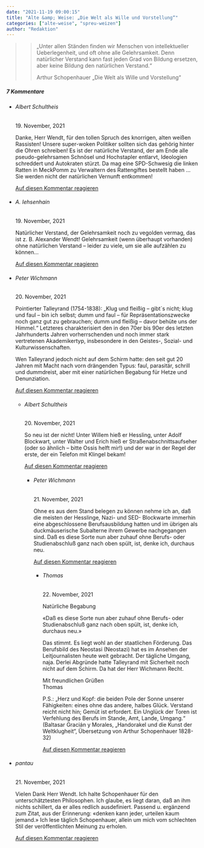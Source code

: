 ```yaml
---
date: "2021-11-19 09:00:15"
title: "Alte &amp; Weise: „Die Welt als Wille und Vorstellung“"
categories: ["alte-weise", "spreu-weizen"]
author: "Redaktion"
---
```


>> „Unter allen Ständen finden wir Menschen von intellektueller
>> Ueberlegenheit, und oft ohne alle Gelehrsamkeit. Denn natürlicher
>> Verstand kann fast jeden Grad von Bildung ersetzen, aber keine Bildung
>> den natürlichen Verstand.“
>> 
>> Arthur Schopenhauer
>> „Die Welt als Wille und Vorstellung“

<!--more-->
<h5 class="comments-h">
7 Kommentare </h5>
<ul class="commentlist">
<li class="comment even thread-even depth-1 clearfix" id="li-comment-117274">
<h6 class="author">Albert Schultheis</h6> <span class="date">19. November, 2021</span>



Danke, Herr Wendt, für den tollen Spruch des knorrigen, alten weißen Rassisten! Unsere super-woken Politiker sollten sich das gehörig hinter die Ohren schreiben! Es ist der natürliche Verstand, der am Ende alle pseudo-gelehrsamen Schnösel und Hochstapler entlarvt, Ideologien schreddert und Autokraten stürzt. Da mag eine SPD-Schwesig die linken Ratten in MeckPomm zu Verwaltern des Rattengiftes bestellt haben &#8230; Sie werden nicht der natürlichen Vernunft entkommen!

<a rel="nofollow" class="comment-reply-link" href="#comment-117274" data-commentid="117274" data-postid="14492" data-belowelement="comment-117274" data-respondelement="respond" data-replyto="Antworte auf Albert Schultheis" aria-label="Antworte auf Albert Schultheis">Auf diesen Kommentar reagieren</a> 


</li>
<li class="comment odd alt thread-odd thread-alt depth-1 clearfix" id="li-comment-117275">
<h6 class="author">A. Iehsenhain</h6> <span class="date">19. November, 2021</span>



Natürlicher Verstand, der Gelehrsamkeit noch zu vegolden vermag, das ist z. B. Alexander Wendt! Gelehrsamkeit (wenn überhaupt vorhanden) ohne natürlichen Verstand &#8211; leider zu viele, um sie alle aufzählen zu können&#8230;

<a rel="nofollow" class="comment-reply-link" href="#comment-117275" data-commentid="117275" data-postid="14492" data-belowelement="comment-117275" data-respondelement="respond" data-replyto="Antworte auf A. Iehsenhain" aria-label="Antworte auf A. Iehsenhain">Auf diesen Kommentar reagieren</a> 


</li>
<li class="comment even thread-even depth-1 clearfix" id="li-comment-117277">
<h6 class="author">Peter Wichmann</h6> <span class="date">20. November, 2021</span>



Pointierter Talleyrand (1754-1838): „Klug und fleißig – gibt´s nicht; klug und faul – bin ich selbst; dumm und faul – für Repräsentationszwecke noch ganz gut zu gebrauchen; dumm und fleißig – davor behüte uns der Himmel.“ Letzteres charakterisiert den in den 70er bis 90er des letzten Jahrhunderts Jahren vorherrschenden und noch immer stark vertretenen Akademikertyp, insbesondere in den Geistes-, Sozial- und Kulturwissenschaften. 

Wen Talleyrand jedoch nicht auf dem Schirm hatte: den seit gut 20 Jahren mit Macht nach vorn drängenden Typus: faul, parasitär, schrill und dummdreist, aber mit einer natürlichen Begabung für Hetze und Denunziation.

<a rel="nofollow" class="comment-reply-link" href="#comment-117277" data-commentid="117277" data-postid="14492" data-belowelement="comment-117277" data-respondelement="respond" data-replyto="Antworte auf Peter Wichmann" aria-label="Antworte auf Peter Wichmann">Auf diesen Kommentar reagieren</a> 


<ul class="children">
<li class="comment odd alt depth-2 clearfix" id="li-comment-117278">
<h6 class="author">Albert Schultheis</h6> <span class="date">20. November, 2021</span>



So neu ist der nicht! Unter Willem hieß er Hessling, unter Adolf Blockwart, unter Walter und Erich hieß er Straßenabschnittsaufseher (oder so ähnlich &#8211; bitte Ossis helft mir!) und der war in der Regel der erste, der ein Telefon mit Klingel bekam!

<a rel="nofollow" class="comment-reply-link" href="#comment-117278" data-commentid="117278" data-postid="14492" data-belowelement="comment-117278" data-respondelement="respond" data-replyto="Antworte auf Albert Schultheis" aria-label="Antworte auf Albert Schultheis">Auf diesen Kommentar reagieren</a> 


<ul class="children">
<li class="comment even depth-3 clearfix" id="li-comment-117281">
<h6 class="author">Peter Wichmann</h6> <span class="date">21. November, 2021</span>



Ohne es aus dem Stand belegen zu können nehme ich an, daß die meisten der Hesslinge, Nazi- und SED- Blockwarte immerhin eine abgeschlossene Berufsausbildung hatten und im übrigen als duckmäuserische Subalterne ihrem Gewerbe nachgegangen sind. Daß es diese Sorte nun aber zuhauf ohne Berufs- oder Studienabschluß ganz nach oben spült, ist, denke ich, durchaus neu.

<a rel="nofollow" class="comment-reply-link" href="#comment-117281" data-commentid="117281" data-postid="14492" data-belowelement="comment-117281" data-respondelement="respond" data-replyto="Antworte auf Peter Wichmann" aria-label="Antworte auf Peter Wichmann">Auf diesen Kommentar reagieren</a> 


<ul class="children">
<li class="comment odd alt depth-4 clearfix" id="li-comment-117283">
<h6 class="author">Thomas</h6> <span class="date">22. November, 2021</span>



Natürliche Begabung

«Daß es diese Sorte nun aber zuhauf ohne Berufs- oder Studienabschluß ganz nach oben spült, ist, denke ich, durchaus neu.»

Das stimmt. Es liegt wohl an der staatlichen Förderung. Das Berufsbild des Neostasi (Neostazi) hat es im Ansehen der Leitjournalisten heute weit gebracht. Der tägliche Umgang, naja. Derlei Abgründe hatte Talleyrand mit Sicherheit noch nicht auf dem Schirm. Da hat der Herr Wichmann Recht.

Mit freundlichen Grüßen<br>
Thomas

P.S.: „Herz und Kopf: die beiden Pole der Sonne unserer Fähigkeiten: eines ohne das andere, halbes Glück. Verstand reicht nicht hin; Gemüt ist erfordert. Ein Unglück der Toren ist Verfehlung des Berufs im Stande, Amt, Lande, Umgang.“<br>
(Baltasar Gracián y Morales, „Handorakel und die Kunst der Weltklugheit“, Übersetzung von Arthur Schopenhauer 1828-32)

<a rel="nofollow" class="comment-reply-link" href="#comment-117283" data-commentid="117283" data-postid="14492" data-belowelement="comment-117283" data-respondelement="respond" data-replyto="Antworte auf Thomas" aria-label="Antworte auf Thomas">Auf diesen Kommentar reagieren</a> 


</li>
</ul>
</li>
</ul>
</li>
</ul>
</li>
<li class="comment even thread-odd thread-alt depth-1 clearfix" id="li-comment-117280">
<h6 class="author">pantau</h6> <span class="date">21. November, 2021</span>



Vielen Dank Herr Wendt. Ich halte Schopenhauer für den unterschätztesten Philosophen. Ich glaube, es liegt daran, daß an ihm nichts schillert, da er alles redlich ausdefiniert. Passend u. ergänzend zum Zitat, aus der Erinnerung: «denken kann jeder, urteilen kaum jemand.» Ich lese täglich Schopenhauer, allein um mich vom schlechten Stil der veröffentlichten Meinung zu erholen.

<a rel="nofollow" class="comment-reply-link" href="#comment-117280" data-commentid="117280" data-postid="14492" data-belowelement="comment-117280" data-respondelement="respond" data-replyto="Antworte auf pantau" aria-label="Antworte auf pantau">Auf diesen Kommentar reagieren</a> 


</li>
</ul>
